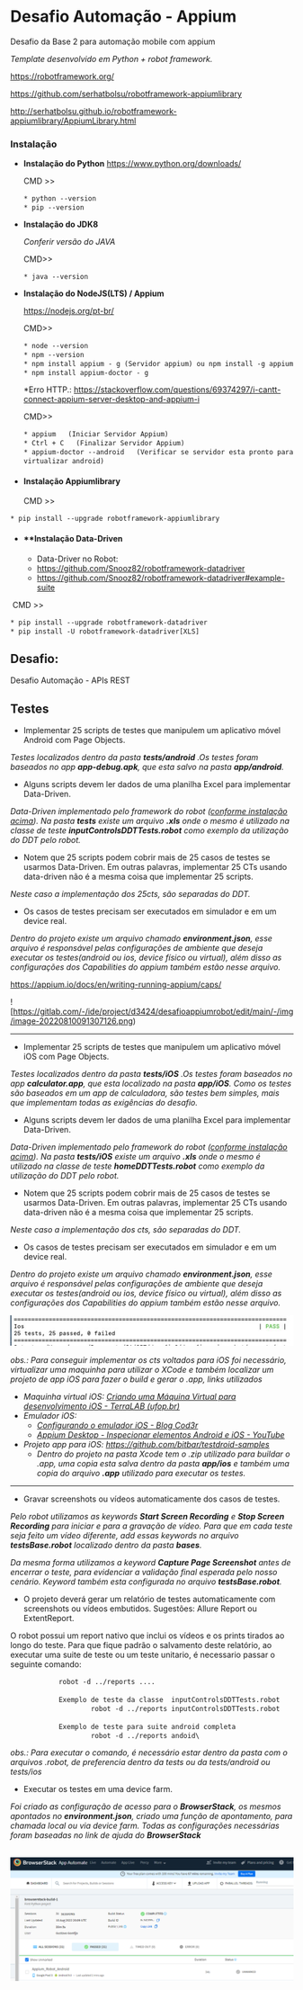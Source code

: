 # **Desafio Automação - Appium**

Desafio da Base 2 para automação mobile com appium





*Template desenvolvido em Python + robot framework.*

https://robotframework.org/

https://github.com/serhatbolsu/robotframework-appiumlibrary

http://serhatbolsu.github.io/robotframework-appiumlibrary/AppiumLibrary.html



###  Instalação

- **Instalação do Python** https://www.python.org/downloads/

   CMD >>

  ```
  * python --version
  * pip --version
  ```

- **Instalação do JDK8**

  *Conferir versão do JAVA*

   CMD>>

  ```
  * java --version
  ```

- **Instalação do NodeJS(LTS) / Appium**

  https://nodejs.org/pt-br/

  CMD>>

  ```
  * node --version
  * npm --version
  * npm install appium - g (Servidor appium) ou npm install -g appium 
  * npm install appium-doctor - g 
  ```

  *Erro HTTP.: https://stackoverflow.com/questions/69374297/i-cantt-connect-appium-server-desktop-and-appium-i

  CMD>>

  ```
  * appium   (Iniciar Servidor Appium)
  * Ctrl + C   (Finalizar Servidor Appium)
  * appium-doctor --android   (Verificar se servidor esta pronto para virtualizar android)
  ```



- #### **Instalação  Appiumlibrary**

   CMD >>

```
* pip install --upgrade robotframework-appiumlibrary
```



- #### **Instalação Data-Driven

  - Data-Driver no Robot:
  - https://github.com/Snooz82/robotframework-datadriver
  -  https://github.com/Snooz82/robotframework-datadriver#example-suite

​	 CMD >>

```
* pip install --upgrade robotframework-datadriver
* pip install -U robotframework-datadriver[XLS]
```





## Desafio:

Desafio Automação - APIs REST

## Testes

- Implementar 25 scripts de testes que manipulem um aplicativo móvel Android com Page Objects.

*Testes localizados dentro da pasta **tests/android** .Os testes foram baseados no app **app-debug.apk**, que esta salvo na pasta **app/android**.*



- Alguns scripts devem ler dados de uma planilha Excel para implementar Data-Driven.

*Data-Driven implementado pelo framework do robot ([conforme instalação acima]()). Na pasta **tests** existe um arquivo **.xls** onde o mesmo é utilizado na classe de teste **inputControlsDDTTests.robot** como exemplo da utilização do DDT pelo robot.*



- Notem que 25 scripts podem cobrir mais de 25 casos de testes se usarmos Data-Driven. Em outras palavras, implementar 25 CTs usando data-driven não é a mesma coisa que implementar 25 scripts.

*Neste caso a implementação dos 25cts, são separadas do DDT.*



- Os casos de testes precisam ser executados em simulador e em um device real.

*Dentro do projeto existe um arquivo chamado **environment.json**, esse arquivo é responsável pelas configurações de ambiente que deseja executar os testes(android ou ios, device físico ou virtual), além disso as configurações dos Capabilities do appium também estão nesse arquivo.*

https://appium.io/docs/en/writing-running-appium/caps/

![https://gitlab.com/-/ide/project/d3424/desafioappiumrobot/edit/main/-/img/image-20220810091307126.png)





-------------------------------------------------------------------------

- Implementar 25 scripts de testes que manipulem um aplicativo móvel iOS com Page Objects.

*Testes localizados dentro da pasta **tests/iOS** .Os testes foram baseados no app **calculator.app**, que esta localizado na pasta **app/iOS**. Como os testes são baseados em um app de calculadora, são testes bem simples, mais que implementam todas as exigências do desafio.*



- Alguns scripts devem ler dados de uma planilha Excel para implementar Data-Driven.

*Data-Driven implementado pelo framework do robot ([conforme instalação acima]()). Na pasta **tests/iOS** existe um arquivo **.xls** onde o mesmo é utilizado na classe de teste **homeDDTTests.robot** como exemplo da utilização do DDT pelo robot.*



- Notem que 25 scripts podem cobrir mais de 25 casos de testes se usarmos Data-Driven. Em outras palavras, implementar 25 CTs usando data-driven não é a mesma coisa que implementar 25 scripts.

*Neste caso a implementação dos cts, são separadas do DDT.*



- Os casos de testes precisam ser executados em simulador e em um device real.

*Dentro do projeto existe um arquivo chamado **environment.json**, esse arquivo é responsável pelas configurações de ambiente que deseja executar os testes(android ou ios, device físico ou virtual), além disso as configurações dos Capabilities do appium também estão nesse arquivo.*



![image-20220811100030712](.\img\image-20220811100030712.png)



*obs.:  Para conseguir implementar os cts voltados para iOS foi necessário, virtualizar uma maquinha para utilizar o XCode e também localizar um projeto de app iOS para fazer o build e gerar o .app, links utilizados*

- *Maquinha virtual iOS: [Criando uma Máquina Virtual para desenvolvimento iOS - TerraLAB (ufop.br)](http://www2.decom.ufop.br/terralab/criando-uma-maquina-virtual-para-desenvolvimento-ios/)*
- *Emulador iOS:*
  - *[Configurando o emulador iOS - Blog Cod3r](https://blog.cod3r.com.br/configurando-o-emulador-ios/)*
  - *[Appium Desktop - Inspecionar elementos Android e iOS - YouTube](https://www.youtube.com/watch?v=V6ob5GkraOM)*
- *Projeto app para iOS: https://github.com/bitbar/testdroid-samples*
  - *Dentro do projeto na pasta Xcode tem o .zip utilizado para buildar o .app, uma copia esta salva dentro da pasta **app/ios** e também uma copia do arquivo **.app** utilizado para executar os testes.*



-----------------------------------------

- Gravar screenshots ou vídeos automaticamente dos casos de testes.

*Pelo robot utilizamos as keywords  **Start Screen Recording** e **Stop Screen Recording** para iniciar e para a gravação de vídeo. Para que em cada teste seja feito um vídeo diferente, add essas keywords no arquivo **testsBase.robot** localizado dentro da pasta **bases**.*

*Da mesma forma utilizamos a keyword **Capture Page Screenshot** antes de encerrar o teste, para evidenciar a validação final esperada pelo nosso cenário. Keyword também esta configurada no arquivo **testsBase.robot**.*



- O projeto deverá gerar um relatório de testes automaticamente com screenshots ou vídeos embutidos. Sugestões: Allure Report ou ExtentReport.

O robot possui um report nativo que inclui os vídeos e os prints tirados ao longo do teste. Para que fique padrão o salvamento deste relatório, ao executar uma suite de teste ou um teste unitario, é necessario passar o seguinte comando:

```
			robot -d ../reports ....
			
			Exemplo de teste da classe  inputControlsDDTTests.robot
					robot -d ../reports inputControlsDDTTests.robot

			Exemplo de teste para suite android completa
					robot -d ../reports andoid\
```

*obs.: Para executar o comando, é necessário estar dentro da pasta com o arquivos .robot, de preferencia dentro da tests ou da tests/android ou tests/ios*



- Executar os testes em uma device farm.

*Foi criado as configuração de acesso para o  **BrowserStack**, os mesmos apontados no  **environment.json**, criado uma função de apontamento, para chamada local ou via device farm. Todas as configurações necessárias foram baseadas no link de ajuda do **BrowserStack***

​	![image-20220810171202542](.\img\image-20220810171202542.png)

